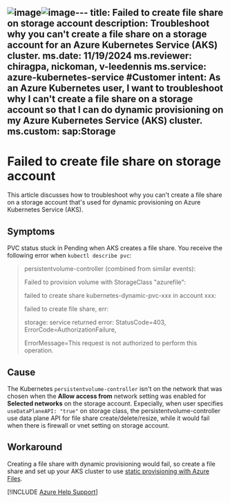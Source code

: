 ![image](https://github.com/user-attachments/assets/4f3908f8-d24d-446d-b6e5-08da5593dd7c)![image](https://github.com/user-attachments/assets/c4519741-b19e-4f0b-84e2-5fc3532d6163)---
title: Failed to create file share on storage account
description: Troubleshoot why you can't create a file share on a storage account for an Azure Kubernetes Service (AKS) cluster.
ms.date: 11/19/2024
ms.reviewer: chiragpa, nickoman, v-leedennis
ms.service: azure-kubernetes-service
#Customer intent: As an Azure Kubernetes user, I want to troubleshoot why I can't create a file share on a storage account so that I can do dynamic provisioning on my Azure Kubernetes Service (AKS) cluster.
ms.custom: sap:Storage
---
# Failed to create file share on storage account

This article discusses how to troubleshoot why you can't create a file share on a storage account that's used for dynamic provisioning on Azure Kubernetes Service (AKS).

## Symptoms

PVC status stuck in Pending when AKS creates a file share.
You receive the following error when `kubectl describe pvc`:

> persistentvolume-controller (combined from similar events):
>
> Failed to provision volume with StorageClass "azurefile":
>
> failed to create share kubernetes-dynamic-pvc-xxx in account xxx:
>
> failed to create file share, err:
>
> storage: service returned error: StatusCode=403, ErrorCode=AuthorizationFailure,
>
> ErrorMessage=This request is not authorized to perform this operation.

## Cause

The Kubernetes `persistentvolume-controller` isn't on the network that was chosen when the **Allow access from** network setting was enabled for **Selected networks** on the storage account.
Expecially, when user specifies `useDataPlaneAPI: "true"` on storage class, the persistentvolume-controller use data plane API for file share create/delete/resize, while it would fail when there is firewall or vnet setting on storage account.

## Workaround

Creating a file share with dynamic provisioning would fail, so create a file share and set up your AKS cluster to use [static provisioning with Azure Files](/azure/aks/azure-files-volume).

[!INCLUDE [Azure Help Support](../../../includes/azure-help-support.md)]

